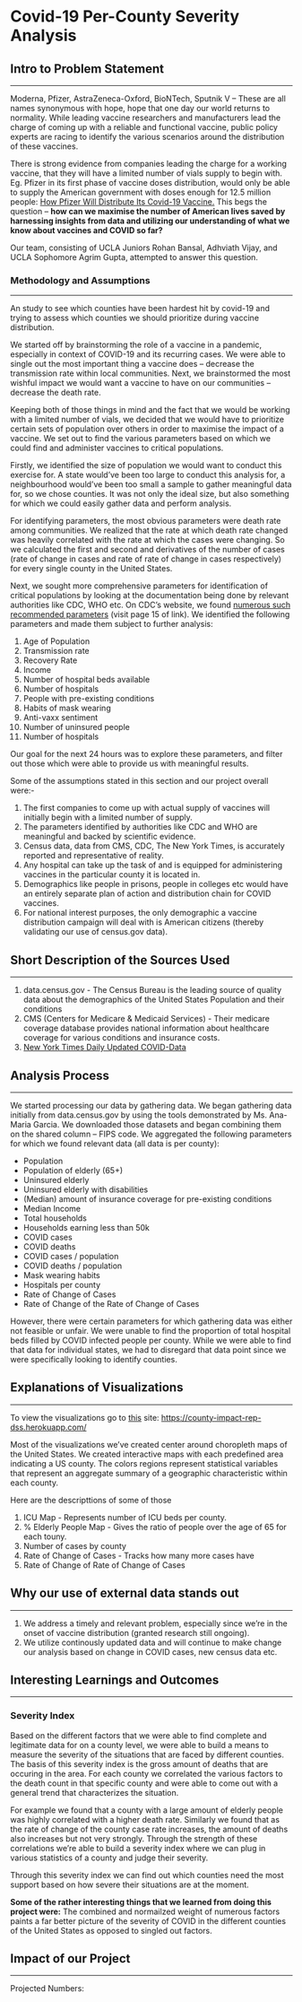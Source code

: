 # Covid-19 Per-County Severity Analysis


## Intro to Problem Statement
-----------------------------

Moderna, Pfizer, AstraZeneca-Oxford, BioNTech, Sputnik V – These are all names synonymous with hope, hope that one day our world returns to normality.
While leading vaccine researchers and manufacturers lead the charge of coming up with a reliable and functional vaccine, public policy experts are racing to identify the various scenarios around the distribution of these vaccines.

There is strong evidence from companies leading the charge for a working vaccine, that they will have a limited number of vials supply to begin with.
Eg. Pfizer in its first phase of vaccine doses distribution, would only be able to supply the American government with doses enough for 12.5 million people: [How Pfizer Will Distribute Its Covid-19 Vaccine.](https://www.nytimes.com/2020/11/12/business/pfizer-covid-vaccine-coronavirus.html)
This begs the question – **how can we maximise the number of American lives saved by harnessing insights from data and utilizing our understanding of what we know about vaccines and COVID so far?**

Our team, consisting of UCLA Juniors Rohan Bansal, Adhviath Vijay, and UCLA Sophomore Agrim Gupta, attempted to answer this question.


### Methodology and Assumptions
--------------------------------
An study to see which counties have been hardest hit by covid-19 and trying to assess which counties we should prioritize during vaccine distribution.

We started off by brainstorming the role of a vaccine in a pandemic, especially in context of COVID-19 and its recurring cases.
We were able to single out the most important thing a vaccine does – decrease the transmission rate within local communities.
Next, we brainstormed the most wishful impact we would want a vaccine to have on our communities – decrease the death rate.

Keeping both of those things in mind and the fact that we would be working with a limited number of vials, we decided that we would have to prioritize certain sets of population over others in order to maximise the impact of a vaccine.
We set out to find the various parameters based on which we could find and administer vaccines to critical populations.

Firstly, we identified the size of population we would want to conduct this exercise for. 
A state would’ve been too large to conduct this analysis for, a neighbourhood would’ve been too small a sample to gather meaningful data for, so we chose counties. 
It was not only the ideal size, but also something for which we could easily gather data and perform analysis. 

For identifying parameters, the most obvious parameters were death rate among communities. 
We realized that the rate at which death rate changed was heavily correlated with the rate at which the cases were changing. 
So we calculated the first and second and derivatives of the number of cases (rate of change in cases and rate of rate of change in cases respectively) for every single county in the United States.

Next, we sought more comprehensive parameters for identification of critical populations by looking at the documentation being done by relevant authorities like CDC, WHO etc. 
On CDC’s website, we found [numerous such recommended parameters](https://www.cdc.gov/vaccines/imz-managers/downloads/COVID-19-Vaccination-Program-Interim_Playbook.pdf) (visit page 15 of link). We identified the following parameters and made them subject to further analysis:

1. Age of Population
2. Transmission rate
3. Recovery Rate
4. Income
5. Number of hospital beds available
6. Number of hospitals
7. People with pre-existing conditions
8. Habits of mask wearing
9. Anti-vaxx sentiment
10. Number of uninsured people
11. Number of hospitals

Our goal for the next 24 hours was to explore these parameters, and filter out those which were able to provide us with meaningful results.

Some of the assumptions stated in this section and our project overall were:-
1. The first companies to come up with actual supply of vaccines will initially begin with a limited number of supply. 
2. The parameters identified by authorities like CDC and WHO are meaningful and backed by scientific evidence.
3. Census data, data from CMS, CDC, The New York Times, is accurately reported and representative of reality.
4. Any hospital can take up the task of and is equipped for administering vaccines in the particular county it is located in.
5. Demographics like people in prisons, people in colleges etc would have an entirely separate plan of action and distribution chain for COVID vaccines.
6. For national interest purposes, the only demographic a vaccine distribution campaign will deal with is American citizens (thereby validating our use of census.gov data).

## Short Description of the Sources Used
----------------------------------------

1. data.census.gov - The Census Bureau is the leading source of quality data about the demographics of the United States Population and their conditions
2. CMS (Centers for Medicare & Medicaid Services) - Their medicare coverage database provides national information about healthcare coverage for various conditions and insurance costs.
3. [New York Times Daily Updated COVID-Data](https://github.com/nytimes/covid-19-data) 


## Analysis Process
-------------------

We started processing our data by gathering data. 
We began gathering data initially from data.census.gov by using the tools demonstrated by Ms. Ana-Maria Garcia. 
We downloaded those datasets and began combining them on the shared column – FIPS code. 
We aggregated the following parameters for which we found relevant data (all data is per county):

* Population
* Population of elderly (65+)
* Uninsured elderly
* Uninsured elderly with disabilities
* (Median) amount of insurance coverage for pre-existing conditions
* Median Income
* Total households
* Households earning less than 50k
* COVID cases
* COVID deaths
* COVID cases / population
* COVID deaths / population
* Mask wearing habits
* Hospitals per county
* Rate of Change of Cases
* Rate of Change of the Rate of Change of Cases

However, there were certain parameters for which gathering data was either not feasible or unfair. 
We were unable to find the proportion of total hospital beds filled by COVID infected people per county. 
While we were able to find that data for individual states, we had to disregard that data point since we were specifically looking to identify counties. 



## Explanations of Visualizations
---------------------------------

To view the visualizations go to [this](https://county-impact-rep-dss.herokuapp.com/) site: https://county-impact-rep-dss.herokuapp.com/ 

Most of the visualizations we’ve created center around choropleth maps of the United States.
We created interactive maps with each predefined area indicating a US county.
The colors regions represent statistical variables that represent an aggregate summary of a geographic characteristic within each county.

Here are the descripttions of some of those
1. ICU Map - Represents number of ICU beds per county.
2. % Elderly People Map - Gives the ratio of people over the age of 65 for each touny.
3. Number of cases by county
4. Rate of Change of Cases - Tracks how many more cases have 
5. Rate of Change of Rate of Change of Cases


## Why our use of external data stands out
------------------------------------------

1. We address a timely and relevant problem, especially since we’re in the onset of vaccine distribution (granted research still ongoing).
2. We utilize continously updated data and will continue to make change our analysis based on change in COVID cases, new census data etc. 

## Interesting Learnings and Outcomes
-------------------------------------
### Severity Index

Based on the different factors that we were able to find complete and legitimate data for on a county level, we were able to build a means to measure the severity of the situations that are faced by different counties.
The basis of this severity index is the gross amount of deaths that are occuring in the area. 
For each county we correlated the various factors to the death count in that specific county and were able to come out with a general trend that characterizes the situation. 

For example we found that a county with a large amount of elderly people was highly correlated with a higher death rate. 
Similarly we found that as the rate of change of the county case rate increases, the amount of deaths also increases but not very strongly. 
Through the strength of these correlations we’re able to build a severity index where we can plug in various statistics of a county and judge their severity.

Through this severity index we can find out which counties need the most support based on how severe their situations are at the moment.


**Some of the rather interesting things that we learned from doing this project were:**
The combined and normailzed weight of numerous factors paints a far better picture of the severity of COVID in the different counties of the United States as opposed to singled out factors.


## Impact of our Project
------------------------

Projected Numbers: